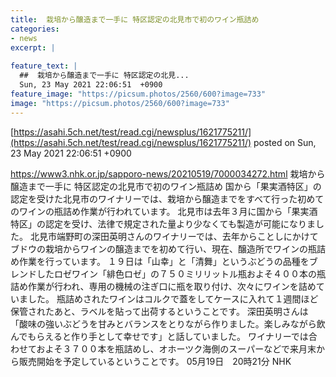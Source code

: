 ```yaml
---
title:  栽培から醸造まで一手に 特区認定の北見市で初のワイン瓶詰め  
categories:
- news
excerpt: |
  
feature_text: |
  ##  栽培から醸造まで一手に 特区認定の北見...
  Sun, 23 May 2021 22:06:51  +0900
feature_image: "https://picsum.photos/2560/600?image=733"
image: "https://picsum.photos/2560/600?image=733"
---
```


[https://asahi.5ch.net/test/read.cgi/newsplus/1621775211/](https://asahi.5ch.net/test/read.cgi/newsplus/1621775211/)
posted on Sun, 23 May 2021 22:06:51  +0900

<!--more-->

https://www3.nhk.or.jp/sapporo-news/20210519/7000034272.html 栽培から醸造まで一手に 特区認定の北見市で初のワイン瓶詰め 国から「果実酒特区」の認定を受けた北見市のワイナリーでは、栽培から醸造までをすべて行った初めてのワインの瓶詰め作業が行われています。 北見市は去年３月に国から「果実酒特区」の認定を受け、法律で規定された量より少なくても製造が可能になりました。 北見市端野町の深田英明さんのワイナリーでは、去年からことしにかけてブドウの栽培からワインの醸造までを初めて行い、現在、醸造所でワインの瓶詰め作業を行っています。 １９日は「山幸」と「清舞」というぶどうの品種をブレンドしたロゼワイン「緋色ロゼ」の７５０ミリリットル瓶およそ４００本の瓶詰め作業が行われ、専用の機械の注ぎ口に瓶を取り付け、次々にワインを詰めていました。 瓶詰めされたワインはコルクで蓋をしてケースに入れて１週間ほど保管されたあと、ラベルを貼って出荷するということです。 深田英明さんは「酸味の強いぶどうを甘みとバランスをとりながら作りました。楽しみながら飲んでもらえると作り手として幸せです」と話していました。 ワイナリーでは合わせておよそ３７００本を瓶詰めし、オホーツク海側のスーパーなどで来月末から販売開始を予定しているということです。 05月19日　20時21分 NHK
